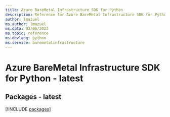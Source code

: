 ```yaml
---
title: Azure BareMetal Infrastructure SDK for Python
description: Reference for Azure BareMetal Infrastructure SDK for Python
author: lmazuel
ms.author: lmazuel
ms.data: 03/06/2023
ms.topic: reference
ms.devlang: python
ms.service: baremetalinfrastructure
---
```

# Azure BareMetal Infrastructure SDK for Python - latest
## Packages - latest
[!INCLUDE [packages](baremetal-infrastructure-index.md)]